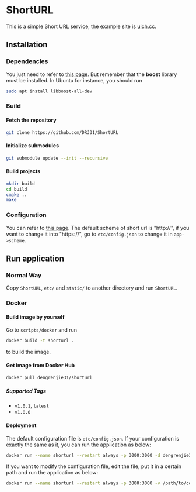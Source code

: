 # ShortURL

This is a simple Short URL service, the example site is [uich.cc](https://uich.cc). 

## Installation
### Dependencies
You just need to refer to [this page](https://github.com/an-tao/drogon/wiki/CHN-02-%E5%AE%89%E8%A3%85). But remember that the **boost** library must be installed. In Ubuntu for instance, you should run
```bash
sudo apt install libboost-all-dev
```

### Build
#### Fetch the repository
```bash
git clone https://github.com/DRJ31/ShortURL
```

#### Initialize submodules
```bash
git submodule update --init --recursive
```

#### Build projects
```bash
mkdir build
cd build
cmake ..
make
```

### Configuration
You can refer to [this page](https://github.com/an-tao/drogon/wiki/CHN-10-%E9%85%8D%E7%BD%AE%E6%96%87%E4%BB%B6). The default scheme of short url is "http://", if you want to change it into "https://", go to `etc/config.json` to change it in `app->scheme`.


## Run application
### Normal Way
Copy `ShortURL`, `etc/` and `static/` to another directory and run `ShortURL`.

### Docker
#### Build image by yourself
Go to `scripts/docker` and run 
```bash
docker build -t shorturl .
``` 
to build the image.

#### Get image from Docker Hub
```bash
docker pull dengrenjie31/shorturl
```
##### Supported Tags
- `v1.0.1`, `latest`
- `v1.0.0`


#### Deployment
The default configuration file is `etc/config.json`. If your configuration is exactly the same as it, you can run the application as below:
```bash
docker run --name shorturl --restart always -p 3000:3000 -d dengrenjie31/shorturl
```

If you want to modify the configuration file, edit the file, put it in a certain path and run the application as below:
```bash
docker run --name shorturl --restart always -p 3000:3000 -v /path/to/config.json:/base/etc -d dengrenjie31/shorturl
```